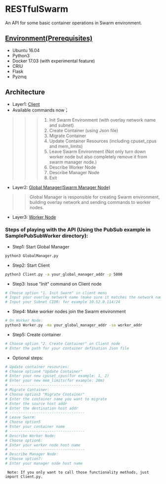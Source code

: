 RESTfulSwarm
============
An API for some basic container operations in Swarm environment.
## [Environment(Prerequisites)](https://github.com/doc-vu/RESTfulSwarm/blob/master/dependences.sh)
* Ubuntu 16.04
* Python3
* Docker 17.03 (with experimental feature)
* CRIU
* Flask
* Pyzmq
## Architecture
* Layer1: [Client](https://github.com/doc-vu/RESTfulSwarm/blob/master/Client/Client.py)
* Available commands now；
>>> 1. Init Swarm Environment (with overlay network name and subnet)
>>> 2. Create Container (using Json file)
>>> 3. Migrate Container
>>> 4. Update Container Resources (including cpuset_cpus and mem_limits)
>>> 5. Leave Swarm Environment (Not only turn down worker node but also completely remove it from swarm manager node.)
>>> 6. Describe Worker Node
>>> 7. Describe Manager Node
>>> 8. Exit
* Layer2: [Global Manager(Swarm Manager Node)](https://github.com/doc-vu/RESTfulSwarm/blob/master/GlobalManager/GlobalManager.py)
>> Global Manager is responsible for creating Swarm environment, building overlay network and sending commands to worker nodes.
* Layer3: [Worker Node](https://github.com/doc-vu/RESTfulSwarm/blob/master/Worker/Worker.py) <br/>
### Steps of playing with the API (Using the PubSub example in SamplePubSubWorker directory): 
* Step1: Start Global Manager
```Bash
python3 GlobalManager.py
```
* Step2: Start Client
```Bash
python3 Client.py -a your_global_manager_addr -p 5000
```
* Step3: Issue "Init" command on Client node
```Bash
# Choose option "1. Init Swarm" in client menu
# Input your overlay network name (make sure it matches the network name in your container Json file)
# Input your Subnet CIDR: for example 10.52.0.114/24
```
* Step4: Make worker nodes join the Swarm environment
```Bash
# On Worker Node:
python3 Worker.py -ma your_global_manager_addr -sa worker_addr
```
* Step5: Create container
```Bash
# Choose option "2. Create Container" on Client node
# Enter the path for your container defination Json file
```
* Optional steps:
```Bash
# Update container resources:
# Choose option4 "Update Container"
# Enter your new cpuset_cpus(for example: 1, 2)
# Enter your new mem_limits(for example: 20m)
# ---------------------------------
# Migrate Container:
# Choose option3 "Migrate Container"
# Enter the container name you want to migrate
# Enter the source host addr
# Enter the destination host addr
# ----------------------------------
# Leave Swarm:
# Choose option5
# Enter your container name
# ----------------------------------
# Describe Worker Node:
# Choose option6:
# Enter your worker node host name
# ----------------------------------
# Describe Manager Node:
# Choose option7:
# Enter your manager node host name
```
` Note: If you only want to call those functionality methods, just import Client.py.`
